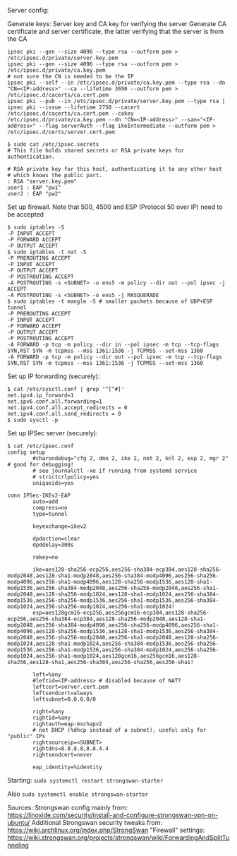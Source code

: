 Server config:

Generate keys: Server key and CA key for verifying the server
Generate CA certificate and server certificate, the latter verifying that the server is from the CA

```
ipsec pki --gen --size 4096 --type rsa --outform pem > /etc/ipsec.d/private/server.key.pem
ipsec pki --gen --size 4096 --type rsa --outform pem > /etc/ipsec.d/private/ca.key.pem
# not sure the CN is needed to be the IP
ipsec pki --self --in /etc/ipsec.d/private/ca.key.pem --type rsa --dn "CN=<IP-address>" --ca --lifetime 3650 --outform pem > /etc/ipsec.d/cacerts/ca.cert.pem
ipsec pki --pub --in /etc/ipsec.d/private/server.key.pem --type rsa | ipsec pki --issue --lifetime 2750 --cacert /etc/ipsec.d/cacerts/ca.cert.pem --cakey /etc/ipsec.d/private/ca.key.pem --dn "CN=<IP-address>" --san="<IP-address>" --flag serverAuth --flag ikeIntermediate --outform pem > /etc/ipsec.d/certs/server.cert.pem
```

```
$ sudo cat /etc/ipsec.secrets 
# This file holds shared secrets or RSA private keys for authentication.

# RSA private key for this host, authenticating it to any other host
# which knows the public part.
: RSA "server.key.pem"
user1 : EAP "pw1"
user2 : EAP "pw2"
```

Set up firewall. Note that 500, 4500 and ESP (Protocol 50 over IP) need to be accepted

```
$ sudo iptables -S
-P INPUT ACCEPT
-P FORWARD ACCEPT
-P OUTPUT ACCEPT
$ sudo iptables -t nat -S
-P PREROUTING ACCEPT
-P INPUT ACCEPT
-P OUTPUT ACCEPT
-P POSTROUTING ACCEPT
-A POSTROUTING -s <SUBNET> -o ens5 -m policy --dir out --pol ipsec -j ACCEPT
-A POSTROUTING -s <SUBNET> -o ens5 -j MASQUERADE
$ sudo iptables -t mangle -S # smaller packets because of UDP+ESP tunnel
-P PREROUTING ACCEPT
-P INPUT ACCEPT
-P FORWARD ACCEPT
-P OUTPUT ACCEPT
-P POSTROUTING ACCEPT
-A FORWARD -p tcp -m policy --dir in --pol ipsec -m tcp --tcp-flags SYN,RST SYN -m tcpmss --mss 1361:1536 -j TCPMSS --set-mss 1360
-A FORWARD -p tcp -m policy --dir out --pol ipsec -m tcp --tcp-flags SYN,RST SYN -m tcpmss --mss 1361:1536 -j TCPMSS --set-mss 1360
```

Set up IP forwarding (securely):

```
$ cat /etc/sysctl.conf | grep '^[^#]'
net.ipv4.ip_forward=1
net.ipv6.conf.all.forwarding=1
net.ipv4.conf.all.accept_redirects = 0
net.ipv4.conf.all.send_redirects = 0
$ sudo sysctl -p
```

Set up IPSec server (securely):

```
$ cat /etc/ipsec.conf 
config setup
        #charondebug="cfg 2, dmn 2, ike 2, net 2, knl 2, esp 2, mgr 2" # good for debugging!
        # see journalctl -xe if running from systemd service
        # strictcrlpolicy=yes
        uniqueids=yes

conn IPSec-IKEv2-EAP
        auto=add
        compress=no
        type=tunnel

        keyexchange=ikev2

        dpdaction=clear
        dpddelay=300s

        rekey=no

        ike=aes128-sha256-ecp256,aes256-sha384-ecp384,aes128-sha256-modp2048,aes128-sha1-modp2048,aes256-sha384-modp4096,aes256-sha256-modp4096,aes256-sha1-modp4096,aes128-sha256-modp1536,aes128-sha1-modp1536,aes256-sha384-modp2048,aes256-sha256-modp2048,aes256-sha1-modp2048,aes128-sha256-modp1024,aes128-sha1-modp1024,aes256-sha384-modp1536,aes256-sha256-modp1536,aes256-sha1-modp1536,aes256-sha384-modp1024,aes256-sha256-modp1024,aes256-sha1-modp1024!
        esp=aes128gcm16-ecp256,aes256gcm16-ecp384,aes128-sha256-ecp256,aes256-sha384-ecp384,aes128-sha256-modp2048,aes128-sha1-modp2048,aes256-sha384-modp4096,aes256-sha256-modp4096,aes256-sha1-modp4096,aes128-sha256-modp1536,aes128-sha1-modp1536,aes256-sha384-modp2048,aes256-sha256-modp2048,aes256-sha1-modp2048,aes128-sha256-modp1024,aes128-sha1-modp1024,aes256-sha384-modp1536,aes256-sha256-modp1536,aes256-sha1-modp1536,aes256-sha384-modp1024,aes256-sha256-modp1024,aes256-sha1-modp1024,aes128gcm16,aes256gcm16,aes128-sha256,aes128-sha1,aes256-sha384,aes256-sha256,aes256-sha1!

        left=%any
        #leftid=<IP-address> # disabled because of NAT?
        leftcert=server.cert.pem
        leftsendcert=always
        leftsubnet=0.0.0.0/0

        right=%any
        rightid=%any
        rightauth=eap-mschapv2
        # not DHCP (%dhcp instead of a subnet), useful only for "public" IPs
        rightsourceip=<SUBNET>
        rightdns=8.8.8.8,8.8.4.4
        rightsendcert=never

        eap_identity=%identity
```

Starting:
`sudo systemctl restart strongswan-starter`

Also `sudo systemctl enable strongswan-starter`

Sources:
Strongswan config mainly from: https://linoxide.com/security/install-and-configure-strongswan-vpn-on-ubuntu/
Additional Strongswan security tweaks from: https://wiki.archlinux.org/index.php/StrongSwan
"Firewall" settings: https://wiki.strongswan.org/projects/strongswan/wiki/ForwardingAndSplitTunneling
